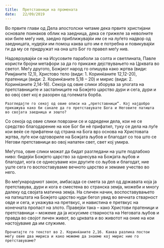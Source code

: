 ```yaml
---
title:  Претставници на промената
date:   22/09/2019
---
```


Во првите глави од Дела апостолски читаме дека првите христијани основале поинаков облик на заедница, дека се грижеле за неволните кои биле меѓу нив, заедно приближувајќи им се на луѓето надвор од заедницата, нудејќи им помош каква што им е потребна и повикувајќи ги да му се придружат на она што Бог го правел меѓу нив.

Надоврзувајќи се на Исусовите параболи за солта и светлината, Павле користи бројни метафори за да го прикаже дејствувањето на Црквата во светот. Меѓу другото, Божјиот народ го опишува како жртва (види: Римјаните 12,1), Христово тело (види: 1. Коринќаните 12,12-20), пратеници (види: 2. Коринќаните 5,18 – 20) и мирис (види: 2. Коринќаните 2,14-16). Секоја од овие слики зборува за улогата на претставниците и застапниците на Божјето царство дури и сега, дури и во овој свет кој е разорен од големата борба.

`Разгледајте го секој од овие описи на „претставници“. Кој најдобро прикажува како би сакале да го претставувате Бога и Неговите патишта во својата заедница и зошто?`

Со секоја од овие слики поврзани се и одредени дела, кои не се средство благодарение на кое Бог би нѐ прифатил, туку се дела на луѓе кои веќе се прифатени од страна на Бога врз основа на Христовата жртва, луѓе кои одговориле на Божјата љубов и благодат со тоа што се Негови претставници во овој напатен свет, свет кој умира.

Меѓутоа, овие слики можат да бидат разгледани на уште подлабоко ниво: бидејќи Божјето царство за однесува на Божјата љубов и благодат, кога се однесуваме кон другите со љубов и благодат, ние уште сега го воспоставуваме вечното царство и земаме учество во него.

Во меѓународниот закон, амбасада се смета за дел од државата која ја претставува, дури и кога е сместена во странска земја, можеби и многу далеку од својата матична земја. На сличен начин, воспоставувањето на патиштата на Божјето царство нуди бегол увид во вечната стварност овде и сега, и укажува на претвкус, и навистина е претвкус на конечната пропаст на злото. Правејќи така – како Христови пратеници и претставници – можеме да ја искусиме стварноста на Неговата љубов и правда во својот личен живот, во црквата и во животот на оние на кои настојуваме да им служиме.

`Прочитајте го текстот во 2. Коринќаните 2,16. Kaква разлика постои меѓу овие два мириса и како можеме да знаеме кој мирис ние го претставуваме?`
